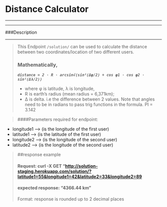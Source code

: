 # Distance Calculator

---
---
###Description

---
>This Endpoint `/solution/` can be used to calculate the distance between two 
>coordinates/location of two different users.
> 
> ### Mathematically,
>_**`distance = 2 ⋅ R ⋅ arcsin√(sin²(Δφ/2) + cos φ1 ⋅ cos φ2 ⋅ sin²(Δλ/2))`**_
>- where φ is latitude, λ is longitude,
>- R is earth’s radius (mean radius = 6,371km);
>- Δ is delta. i.e the difference between 2 values.
> Note that angles need to be in radians to pass trig functions in the formula. PI = 3.142

> ####Parameters required for endpoint:
+ longitude1 --> (is the longitude of the first user)
+ latitude1 --> (is the latitude of the first user)
+ longitude2 --> (is the longitude of the second user)
+ latitude2 --> (is the longitude of the second user)
> ##response example 
> #### Request: curl -X GET “http://solution-staging.herokuapp.com/solution/?latitude1=55&longitude1=42&latitude2=33&longitude2=89
>#### expected response: “4366.44 km”
>Format: response is rounded up to 2 decimal places


####

